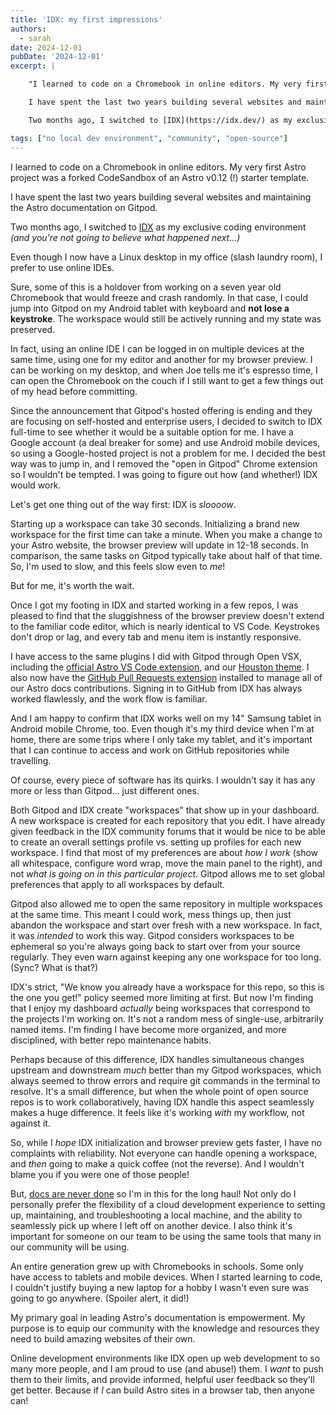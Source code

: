 ```yaml
---
title: 'IDX: my first impressions'
authors:
  - sarah
date: 2024-12-01
pubDate: '2024-12-01'
excerpt: |

    "I learned to code on a Chromebook in online editors. My very first Astro project was a forked CodeSandbox of an Astro v0.12 (!) starter template.

    I have spent the last two years building several websites and maintaining the Astro documentation on Gitpod. 

    Two months ago, I switched to [IDX](https://idx.dev/) as my exclusive coding environment *(and you're not going to believe what happened next...)*"

tags: ["no local dev environment", "community", "open-source"]
---
```

I learned to code on a Chromebook in online editors. My very first Astro project was a forked CodeSandbox of an Astro v0.12 (!) starter template.

I have spent the last two years building several websites and maintaining the Astro documentation on Gitpod. 

Two months ago, I switched to [IDX](https://idx.dev/) as my exclusive coding environment *(and you're not going to believe what happened next...)*


Even though I now have a Linux desktop in my office (slash laundry room), I prefer to use online IDEs.

Sure, some of this is a holdover from working on a seven year old Chromebook that would freeze and crash randomly. In that case, I could jump into Gitpod on my Android tablet with keyboard and **not lose a keystroke**. The workspace would still be actively running and my state was preserved. 

In fact, using an online IDE I can be logged in on multiple devices at the same time, using one for my editor and another for my browser preview. I can be working on my desktop, and when Joe tells me it's espresso time, I can open the Chromebook on the couch if I still want to get a few things out of my head before committing.

Since the announcement that Gitpod's hosted offering is ending and they are focusing on self-hosted and enterprise users, I decided to switch to IDX full-time to see whether it would be a suitable option for me. I have a Google account (a deal breaker for some) and use Android mobile devices, so using a Google-hosted project is not a problem for me. I decided the best way was to jump in, and I removed the "open in Gitpod" Chrome extension so I wouldn't be tempted. I was going to figure out how (and whether!) IDX would work.

Let's get one thing out of the way first: IDX is *sloooow*.

Starting up a workspace can take 30 seconds. Initializing a brand new workspace for the first time can take a minute. When you make a change to your Astro website, the browser preview will update in 12-18 seconds. In comparison, the same tasks on Gitpod typically take about half of that time. So, I'm used to slow, and this feels slow even to *me*!

But for me, it's worth the wait.

Once I got my footing in IDX and started working in a few repos, I was pleased to find that the sluggishness of the browser preview doesn't extend to the familiar code editor, which is nearly identical to VS Code. Keystrokes don't drop or lag, and every tab and menu item is instantly responsive.

I have access to the same plugins I did with Gitpod through Open VSX, including the [official Astro VS Code extension](https://marketplace.visualstudio.com/items?itemName=astro-build.astro-vscode), and our [Houston theme](https://marketplace.visualstudio.com/items?itemName=astro-build.houston). I also now have the [GitHub Pull Requests extension](https://marketplace.visualstudio.com/items?itemName=GitHub.vscode-pull-request-github) installed to manage all of our Astro docs contributions. Signing in to GitHub from IDX has always worked flawlessly, and the work flow is familiar.

And I am happy to confirm that IDX works well on my 14" Samsung tablet in Android mobile Chrome, too. Even though it's my third device when I'm at home, there are some trips where I only take my tablet, and it's important that I can continue to access and work on GitHub repositories while travelling.

Of course, every piece of software has its quirks. I wouldn't say it has any more or less than Gitpod... just different ones. 

Both Gitpod and IDX create "workspaces" that show up in your dashboard. A new workspace is created for each repository that you edit. I have already given feedback in the IDX community forums that it would be nice to be able to create an overall settings profile vs. setting up profiles for each new workspace. I find that most of my preferences are about *how I work* (show all whitespace, configure word wrap, move the main panel to the right), and not *what is going on in this particular project*. Gitpod allows me to set global preferences that apply to all workspaces by default.

Gitpod also allowed me to open the same repository in multiple workspaces at the same time. This meant I could work, mess things up, then just abandon the workspace and start over fresh with a new workspace. In fact, it was *intended* to work this way. Gitpod considers workspaces to be ephemeral so you're always going back to start over from your source regularly. They even warn against keeping any one workspace for too long. (Sync? What is that?) 

IDX's strict, "We know you already have a workspace for this repo, so this is the one you get!" policy seemed more limiting at first. But now I'm finding that I enjoy my dashboard *actually* being workspaces that correspond to the projects I'm working on. It's not a random mess of single-use, arbitrarily named items. I'm finding I have become more organized, and more disciplined, with better repo maintenance habits.

Perhaps because of this difference, IDX handles simultaneous changes upstream and downstream *much* better than my Gitpod workspaces, which always seemed to throw errors and require git commands in the terminal to resolve. It's a small difference, but when the whole point of open source repos is to work collaboratively, having IDX handle this aspect seamlessly makes a huge difference. It feels like it's working *with* my workflow, not against it.

So, while I *hope* IDX initialization and browser preview gets faster, I have no complaints with reliability. Not everyone can handle opening a workspace, and *then* going to make a quick coffee (not the reverse). And I wouldn't blame you if you were one of those people! 

But, [docs are never done](/blog/community-driven-astro-docs/#docs-are-never-done) so I'm in this for the long haul! Not only do I personally prefer the flexibility of a cloud development experience to setting up, maintaining, and troubleshooting a local machine, and the ability to seamlessly pick up where I left off on another device. I also think it's important for someone on our team to be using the same tools that many in our community will be using.

An entire generation grew up with Chromebooks in schools. Some only have access to tablets and mobile devices. When I started learning to code, I couldn't justify buying a new laptop for a hobby I wasn't even sure was going to go anywhere. (Spoiler alert, it did!)

My primary goal in leading Astro's documentation is empowerment. My purpose is to equip our community with the knowledge and resources they need to build amazing websites of their own.

Online development environments like IDX open up web development to so many more people, and I am proud to use (and abuse!) them. I *want* to push them to their limits, and provide informed, helpful user feedback so they'll get better. Because if *I* can build Astro sites in a browser tab, then anyone can!


